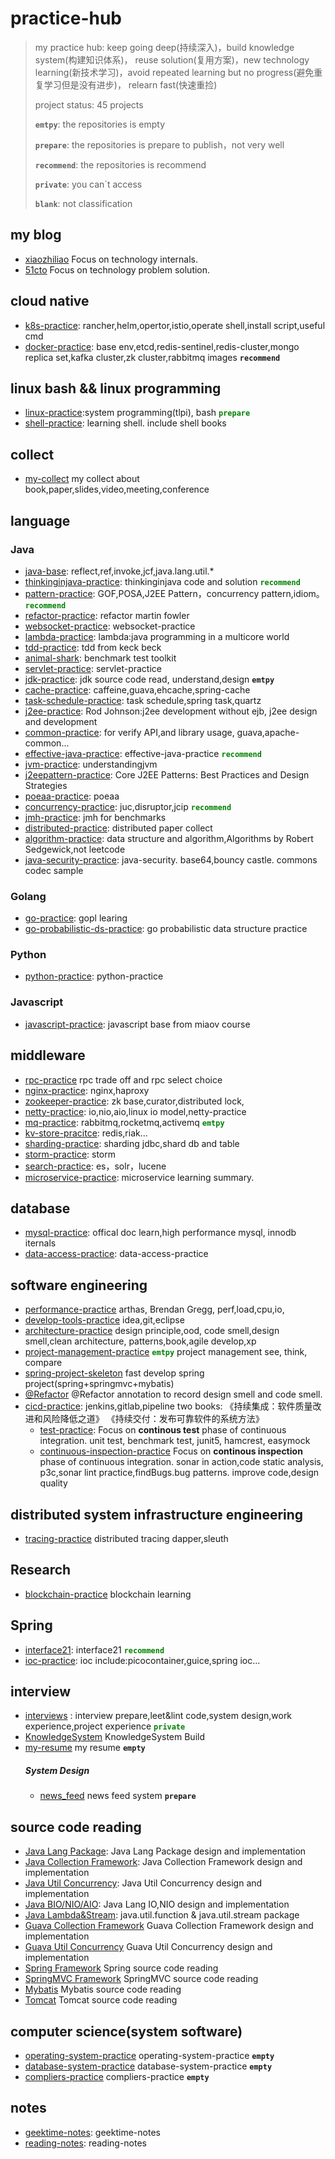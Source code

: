 # practice-hub
> my practice hub: keep going deep(持续深入)，build knowledge system(构建知识体系)，
> reuse solution(复用方案)，new technology learning(新技术学习)，avoid repeated learning but no progress(避免重复学习但是没有进步)，
> relearn fast(快速重捡)
>
> project status: 45 projects
>
> **`emtpy`**: the repositories is empty
>
> **`prepare`**: the repositories is prepare to publish，not very well
>
> **`recommend`**: the repositories is recommend
>
> **`private`**: you can`t access
>
> **`blank`**: not classification
>


## my blog
- [xiaozhiliao](https://xiaozhiliaoo.github.io/) Focus on technology internals.
- [51cto](https://blog.51cto.com/thinklili) Focus on technology problem solution.

## cloud native
- [k8s-practice](https://github.com/xiaozhiliaoo/k8s-practice): rancher,helm,opertor,istio,operate shell,install script,useful cmd
- [docker-practice](https://github.com/xiaozhiliaoo/docker-practice): base env,etcd,redis-sentinel,redis-cluster,mongo replica set,kafka cluster,zk cluster,rabbitmq images **`recommend`**

## linux bash && linux programming
- [linux-practice](https://github.com/xiaozhiliaoo/linux-practice):system programming(tlpi), bash <font color=green>**`prepare`**</font>
- [shell-practice](https://github.com/xiaozhiliaoo/shell-practice): learning shell. include shell books


## collect
- [my-collect](https://github.com/xiaozhiliaoo/my-collect) my collect about book,paper,slides,video,meeting,conference


## language

### Java
- [java-base](https://github.com/xiaozhiliaoo/java-base-practice): reflect,ref,invoke,jcf,java.lang.util.*
- [thinkinginjava-practice](https://github.com/xiaozhiliaoo/thinkinginjava-practice): thinkinginjava code and solution <font color=green>**`recommend`**</font>
- [pattern-practice](https://github.com/xiaozhiliaoo/pattern-practice):  GOF,POSA,J2EE Pattern，concurrency pattern,idiom。 <font color=green>**`recommend`**</font>
- [refactor-practice](https://github.com/xiaozhiliaoo/refactor-practice): refactor martin fowler
- [websocket-practice](https://github.com/xiaozhiliaoo/websocket-practice): websocket-practice
- [lambda-practice](https://github.com/xiaozhiliaoo/lambda-practice): lambda:java programming in a multicore world
- [tdd-practice](https://github.com/xiaozhiliaoo/tdd-practice): tdd from keck beck
- [animal-shark](https://github.com/xiaozhiliaoo/animal-shark): benchmark test toolkit
- [servlet-practice](https://github.com/xiaozhiliaoo/servlet-practice): servlet-practice
- [jdk-practice](https://github.com/xiaozhiliaoo/jdk-practice): jdk source code read, understand,design **`emtpy`**                                                             
- [cache-practice](https://github.com/xiaozhiliaoo/cache-practice): caffeine,guava,ehcache,spring-cache
- [task-schedule-practice](https://github.com/xiaozhiliaoo/task-schedule-practice): task schedule,spring task,quartz
- [j2ee-practice](https://github.com/xiaozhiliaoo/j2ee-practice): Rod Johnson:j2ee development without ejb, j2ee design and development
- [common-practice](https://github.com/xiaozhiliaoo/common-practice): for verify API,and library usage, guava,apache-common...                                                                       
- [effective-java-practice](https://github.com/xiaozhiliaoo/effective-java-practice): effective-java-practice <font color=green>**`recommend`**</font>
- [jvm-practice](https://github.com/xiaozhiliaoo/jvm-practice): understandingjvm
- [j2eepattern-practice](https://github.com/xiaozhiliaoo/j2eepattern-practice): Core J2EE Patterns: Best Practices and Design Strategies
- [poeaa-practice](https://github.com/xiaozhiliaoo/poeaa-practice): poeaa
- [concurrency-practice](https://github.com/xiaozhiliaoo/concurrency-practice): juc,disruptor,jcip <font color=green>**`recommend`**</font>
- [jmh-practice](https://github.com/xiaozhiliaoo/jmh-practice): jmh for benchmarks
- [distributed-practice](https://github.com/xiaozhiliaoo/distributed-practice): distributed paper collect                                                                            
- [algorithm-practice](https://github.com/xiaozhiliaoo/algorithm-practice): data structure and algorithm,Algorithms by Robert Sedgewick,not leetcode
- [java-security-practice](https://github.com/xiaozhiliaoo/java-security-practice): java-security. base64,bouncy castle. commons codec sample

### Golang
- [go-practice](https://github.com/xiaozhiliaoo/go-practice): gopl learing
- [go-probabilistic-ds-practice](https://github.com/xiaozhiliaoo/go-probabilistic-ds-practice): go probabilistic data structure practice


### Python
- [python-practice](https://github.com/xiaozhiliaoo/python-practice): python-practice


### Javascript
- [javascript-practice](https://github.com/xiaozhiliaoo/javascript-practice): javascript base from miaov course



## middleware
- [rpc-practice](https://github.com/xiaozhiliaoo/rpc-practice) rpc trade off and rpc select choice
- [nginx-practice](https://github.com/xiaozhiliaoo/nginx-practice): nginx,haproxy
- [zookeeper-practice](https://github.com/xiaozhiliaoo/zookeeper-practice): zk base,curator,distributed lock,
- [netty-practice](https://github.com/xiaozhiliaoo/netty-practice): io,nio,aio,linux io model,netty-practice
- [mq-practice](https://github.com/xiaozhiliaoo/mq-practice): rabbitmq,rocketmq,activemq <font color=green>**`emtpy`**</font>
- [kv-store-pracitce](https://github.com/xiaozhiliaoo/kv-store-pracitce): redis,riak...
- [sharding-practice](https://github.com/xiaozhiliaoo/sharding-practice): sharding jdbc,shard db and table
- [storm-practice](https://github.com/xiaozhiliaoo/storm-practice): storm 
- [search-practice](https://github.com/xiaozhiliaoo/search-practice): es，solr，lucene
- [microservice-practice](https://github.com/xiaozhiliaoo/microservice-practice): microservice learning summary.


## database 
- [mysql-practice](https://github.com/xiaozhiliaoo/mysql-practice): offical doc learn,high performance mysql, innodb iternals
- [data-access-practice](https://github.com/xiaozhiliaoo/data-access-practice): data-access-practice

## software engineering
- [performance-practice](https://github.com/xiaozhiliaoo/performance-practice) arthas, Brendan Gregg, perf,load,cpu,io,
- [develop-tools-practice](https://github.com/xiaozhiliaoo/develop-tools-practice) idea,git,eclipse 
- [architecture-practice](https://github.com/xiaozhiliaoo/architecture-practice) design principle,ood, code smell,design smell,clean architecture, patterns,book,agile develop,xp 
- [project-management-practice](https://github.com/xiaozhiliaoo/project-management-practice.git) <font color=green>**`emtpy`**</font> project management see, think, compare
- [spring-project-skeleton](https://github.com/xiaozhiliaoo/spring-project-skeleton) fast develop spring project(spring+springmvc+mybatis)
- [@Refactor](https://github.com/xiaozhiliaoo/refactor) @Refactor annotation to record design smell and code smell.
- [cicd-practice](https://github.com/xiaozhiliaoo/cicd-practice): jenkins,gitlab,pipeline two books: 《持续集成：软件质量改进和风险降低之道》 《持续交付：发布可靠软件的系统方法》
  - [test-practice](https://github.com/xiaozhiliaoo/test-practice):    Focus on **continous test** phase of continuous integration. unit test, benchmark test, junit5, hamcrest, easymock 
  - [continuous-inspection-practice](https://github.com/xiaozhiliaoo/continuous-inspection-practice) Focus on **continous inspection** phase of continuous integration. sonar in action,code static analysis, p3c,sonar lint practice,findBugs.bug patterns. improve code,design quality

## distributed system infrastructure engineering
- [tracing-practice](https://github.com/xiaozhiliaoo/tracing-practice) distributed tracing dapper,sleuth


## Research
- [blockchain-practice](https://github.com/xiaozhiliaoo/blockchain-practice) blockchain learning


## Spring
- [interface21](https://github.com/xiaozhiliaoo/interface21): interface21 <font color=green>**`recommend`**</font>
- [ioc-practice](https://github.com/xiaozhiliaoo/ioc-practice): ioc include:picocontainer,guice,spring ioc...

## interview
- [interviews](https://github.com/xiaozhiliaoo/interviews) : interview prepare,leet&lint code,system design,work experience,project experience <font color=green>**`private`**</font>
- [KnowledgeSystem](https://github.com/xiaozhiliaoo/KnowledgeSystem) KnowledgeSystem Build
- [my-resume](https://github.com/xiaozhiliaoo/my-resume) my resume **`empty`**
    ##### System Design
    - [news_feed](https://github.com/xiaozhiliaoo/news_feed) news feed system **`prepare`**

## source code reading
- [Java Lang Package](https://github.com/xiaozhiliaoo/java-lang-reading): Java Lang Package design and implementation
- [Java Collection Framework](https://github.com/xiaozhiliaoo/jcf-reading): Java Collection Framework  design and implementation
- [Java Util Concurrency](https://github.com/xiaozhiliaoo/juc-reading): Java Util Concurrency design and implementation
- [Java BIO/NIO/AIO](https://github.com/xiaozhiliaoo/io-reading): Java Lang IO,NIO design and implementation
- [Java Lambda&Stream](https://github.com/xiaozhiliaoo/java-function-stream-reading): java.util.function & java.util.stream package
- [Guava Collection Framework](https://github.com/xiaozhiliaoo/guava-collections-reading) Guava Collection Framework design and implementation
- [Guava Util Concurrency](https://github.com/xiaozhiliaoo/guava-concurrency-reading) Guava Util Concurrency design and implementation
- [Spring Framework](https://github.com/xiaozhiliaoo/spring-reading) Spring source code reading
- [SpringMVC Framework](https://github.com/xiaozhiliaoo/spring-mvc-reading) SpringMVC source code reading
- [Mybatis](https://github.com/xiaozhiliaoo/mybatis-reading) Mybatis source code reading
- [Tomcat](https://github.com/xiaozhiliaoo/tomcat-reading) Tomcat source code reading



## computer science(system software)
- [operating-system-practice](https://github.com/xiaozhiliaoo/operating-system-practice) operating-system-practice **`empty`**
- [database-system-practice](https://github.com/xiaozhiliaoo/database-system-practice) database-system-practice **`empty`**
- [compliers-practice](https://github.com/xiaozhiliaoo/compliers-practice) compliers-practice **`empty`**

## notes
- [geektime-notes](https://github.com/xiaozhiliaoo/geektime-notes): geektime-notes
- [reading-notes](https://github.com/xiaozhiliaoo/reading-notes): reading-notes
